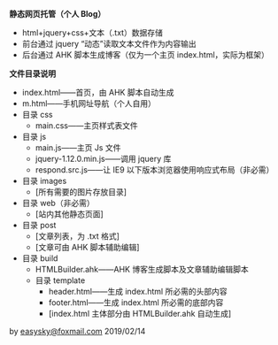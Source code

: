 **静态网页托管（个人 Blog）**

- html+jquery+css+文本（.txt）数据存储
- 前台通过 jquery “动态”读取文本文件作为内容输出
- 后台通过 AHK 脚本生成博客（仅为一个主页 index.html，实际为框架）

**文件目录说明**
- index.html——首页，由 AHK 脚本自动生成
- m.html——手机网址导航（个人自用）
- 目录 css
    * main.css——主页样式表文件
- 目录 js
    * main.js——主页 Js 文件
    * jquery-1.12.0.min.js——调用 jquery 库
    * respond.src.js——让 IE9 以下版本浏览器使用响应式布局（非必需）
- 目录 images
    * [所有需要的图片存放目录]
- 目录 web（非必需）
    * [站内其他静态页面]
- 目录 post
    * [文章列表，为 .txt 格式]
    * [文章可由 AHK 脚本辅助编辑]
- 目录 build
    * HTMLBuilder.ahk——AHK 博客生成脚本及文章辅助编辑脚本
    * 目录 template
        + header.html——生成 index.html 所必需的头部内容
        + footer.html——生成 index.html 所必需的底部内容
        + [index.html 主体部分由 HTMLBuilder.ahk 自动生成]

by easysky@foxmail.com
2019/02/14